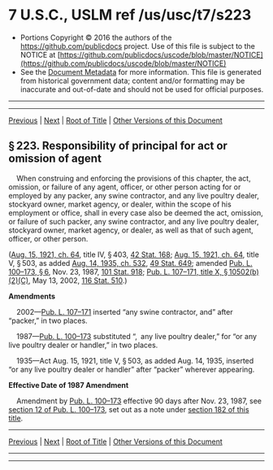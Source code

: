 ---
---

# 7 U.S.C., USLM ref /us/usc/t7/s223

* Portions Copyright © 2016 the authors of the https://github.com/publicdocs project.
  Use of this file is subject to the NOTICE at [https://github.com/publicdocs/uscode/blob/master/NOTICE](https://github.com/publicdocs/uscode/blob/master/NOTICE)
* See the [Document Metadata](././../../../../..//README.md) for more information.
  This file is generated from historical government data; content and/or formatting may be inaccurate and out-of-date and should not be used for official purposes.

----------
----------

[Previous](./../../../../..//us/usc/t7/ch9/schV/m__us_usc_t7_s222.md) | [Next](./../../../../..//us/usc/t7/ch9/schV/m__us_usc_t7_s224.md) | [Root of Title](./../../../../../) | [Other Versions of this Document](https://publicdocs.github.io/go/links?ns=uslm&ref=%2Fus%2Fusc%2Ft7%2Fs223)

## § 223. Responsibility of principal for act or omission of agent

    When construing and enforcing the provisions of this chapter, the act, omission, or failure of any agent, officer, or other person acting for or employed by any packer, any swine contractor, and any live poultry dealer, stockyard owner, market agency, or dealer, within the scope of his employment or office, shall in every case also be deemed the act, omission, or failure of such packer, any swine contractor, and any live poultry dealer, stockyard owner, market agency, or dealer, as well as that of such agent, officer, or other person.

([Aug. 15, 1921, ch. 64][/us/act/1921-08-15/ch64], title IV, § 403, [42 Stat. 168][/us/stat/42/168]; [Aug. 15, 1921, ch. 64][/us/act/1921-08-15/ch64], title V, § 503, as added [Aug. 14, 1935, ch. 532][/us/act/1935-08-14/ch532], [49 Stat. 649][/us/stat/49/649]; amended [Pub. L. 100–173, § 6][/us/pl/100/173/s6], Nov. 23, 1987, [101 Stat. 918][/us/stat/101/918]; [Pub. L. 107–171, title X, § 10502(b)(2)(C)][/us/pl/107/171/s10502/b/2/C], May 13, 2002, [116 Stat. 510][/us/stat/116/510].)

 __Amendments__ 

    2002—[Pub. L. 107–171][/us/pl/107/171] inserted “any swine contractor, and” after “packer,” in two places.

    1987—[Pub. L. 100–173][/us/pl/100/173] substituted “, any live poultry dealer,” for “or any live poultry dealer or handler,” in two places.

    1935—Act Aug. 15, 1921, title V, § 503, as added Aug. 14, 1935, inserted “or any live poultry dealer or handler” after “packer” wherever appearing.

 __Effective Date of 1987 Amendment__ 

    Amendment by [Pub. L. 100–173][/us/pl/100/173] effective 90 days after Nov. 23, 1987, see [section 12 of Pub. L. 100–173][/us/pl/100/173/s12], set out as a note under [section 182 of this title][/us/usc/t7/s182].

----------

[Previous](./../../../../..//us/usc/t7/ch9/schV/m__us_usc_t7_s222.md) | [Next](./../../../../..//us/usc/t7/ch9/schV/m__us_usc_t7_s224.md) | [Root of Title](./../../../../../) | [Other Versions of this Document](https://publicdocs.github.io/go/links?ns=uslm&ref=%2Fus%2Fusc%2Ft7%2Fs223)

----------
----------

[/us/act/1921-08-15/ch64]: https://publicdocs.github.io/go/links?ns=uslm&ref=%2Fus%2Fact%2F1921-08-15%2Fch64
[/us/stat/42/168]: https://publicdocs.github.io/go/links?ns=uslm&ref=%2Fus%2Fstat%2F42%2F168
[/us/act/1921-08-15/ch64]: https://publicdocs.github.io/go/links?ns=uslm&ref=%2Fus%2Fact%2F1921-08-15%2Fch64
[/us/act/1935-08-14/ch532]: https://publicdocs.github.io/go/links?ns=uslm&ref=%2Fus%2Fact%2F1935-08-14%2Fch532
[/us/stat/49/649]: https://publicdocs.github.io/go/links?ns=uslm&ref=%2Fus%2Fstat%2F49%2F649
[/us/pl/100/173/s6]: https://publicdocs.github.io/go/links?ns=uslm&ref=%2Fus%2Fpl%2F100%2F173%2Fs6
[/us/stat/101/918]: https://publicdocs.github.io/go/links?ns=uslm&ref=%2Fus%2Fstat%2F101%2F918
[/us/pl/107/171/s10502/b/2/C]: https://publicdocs.github.io/go/links?ns=uslm&ref=%2Fus%2Fpl%2F107%2F171%2Fs10502%2Fb%2F2%2FC
[/us/stat/116/510]: https://publicdocs.github.io/go/links?ns=uslm&ref=%2Fus%2Fstat%2F116%2F510
[/us/pl/107/171]: https://publicdocs.github.io/go/links?ns=uslm&ref=%2Fus%2Fpl%2F107%2F171
[/us/pl/100/173]: https://publicdocs.github.io/go/links?ns=uslm&ref=%2Fus%2Fpl%2F100%2F173
[/us/pl/100/173]: https://publicdocs.github.io/go/links?ns=uslm&ref=%2Fus%2Fpl%2F100%2F173
[/us/pl/100/173/s12]: https://publicdocs.github.io/go/links?ns=uslm&ref=%2Fus%2Fpl%2F100%2F173%2Fs12
[/us/usc/t7/s182]: https://publicdocs.github.io/go/links?ns=uslm&ref=%2Fus%2Fusc%2Ft7%2Fs182


